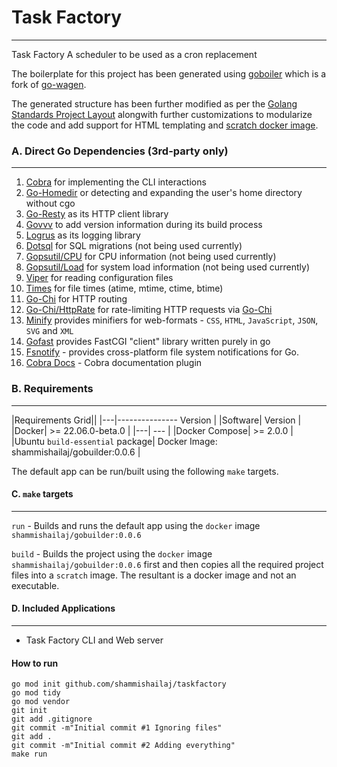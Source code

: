 # Task Factory

---

Task Factory
A scheduler to be used as a cron replacement

The boilerplate for this project has been generated using [goboiler](https://github.com/shammishailaj/goboiler) which is a fork of [go-wagen](https://github.com/groovili/go-wagen).

The generated structure has been further modified as per the [Golang Standards Project Layout](https://github.com/golang-standards/project-layout) alongwith further customizations to modularize the code and add support for HTML templating and [scratch docker image](https://hub.docker.com/_/scratch).


### A. Direct Go Dependencies (3rd-party only)

---

1. [Cobra](https://github.com/spf13/cobra) for implementing the CLI interactions
2. [Go-Homedir](https://github.com/mitchellh/go-homedir) or detecting and expanding the user's home directory without cgo
3. [Go-Resty](https://github.com/go-resty/resty) as its HTTP client library
4. [Govvv](https://github.com/ahmetb/govvv) to add version information during its build process
5. [Logrus](https://github.com/sirupsen/logrus) as its logging library
6. [Dotsql](https://github.com/gchaincl/dotsql) for SQL migrations (not being used currently)
7. [Gopsutil/CPU](https://github.com/shirou/gopsutil/cpu) for CPU information (not being used currently)
8. [Gopsutil/Load](https://github.com/shirou/gopsutil/load) for system load information (not being used currently)
9. [Viper](https://github.com/spf13/viper) for reading configuration files
10. [Times](https://github.com/djherbis/times) for file times (atime, mtime, ctime, btime)
11. [Go-Chi](https://github.com/go-chi/chi) for HTTP routing
12. [Go-Chi/HttpRate](http://github.com/go-chi/httprate) for rate-limiting HTTP requests via [Go-Chi](https://github.com/go-chi/chi)
13. [Minify](https://github.com/tdewolff/minify) provides minifiers for web-formats - `CSS`, `HTML`, `JavaScript`, `JSON`, `SVG` and `XML`
14. [Gofast](https://github.com/yookoala/gofast) provides FastCGI "client" library written purely in go
15. [Fsnotify](https://github.com/fsnotify/fsnotify) - provides cross-platform file system notifications for Go.
16. [Cobra Docs](https://github.com/spf13/cobra/tree/master/doc) - Cobra documentation plugin


### B. Requirements

---

|Requirements Grid||
|---|--------------- Version              |
|Software| Version              |
|Docker| &gt;= 22.06.0-beta.0 |
|---| ---                  |
|Docker Compose| &gt;= 2.0.0          |
|Ubuntu `build-essential` package| Docker Image: shammishailaj/gobuilder:0.0.6                      |

The default app can be run/built using the following `make` targets.

#### C. `make` targets

---

`run` - Builds and runs the default app using the `docker` image `shammishailaj/gobuilder:0.0.6`

`build` - Builds the project using the `docker` image `shammishailaj/gobuilder:0.0.6` first and then copies all the required project files into a `scratch` image. The resultant is a docker image and not an executable.



#### D. Included Applications

---

- Task Factory CLI and Web server


#### How to run

```
go mod init github.com/shammishailaj/taskfactory
go mod tidy
go mod vendor
git init
git add .gitignore
git commit -m"Initial commit #1 Ignoring files"
git add .
git commit -m"Initial commit #2 Adding everything"
make run
```